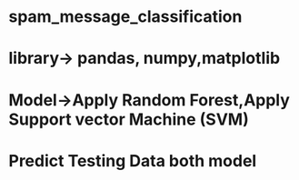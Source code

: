 # spam_message_classification
# library-> pandas, numpy,matplotlib
# Model->Apply Random Forest,Apply Support vector Machine (SVM)
# Predict Testing Data both model
